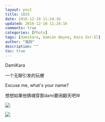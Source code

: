 ```yaml
---
layout: post
title: 1025
date: 2016-12-10 11:24:16
updated: 2016-12-10 11:24:16
comments: true
categories: [Photo]
tags: [damikara, Damian Wayne, Kara Zor-El]
author: "猫厨"
description: ""
toc: true
---
```


<p>DamiKara</p> 
<p>一个无聊引发的玩梗</p> 
<p>Excuse me,&nbsp;what's your name?</p> 
<p>想想如果他俩魂穿那dami要闹翻天吧W</p>

![](https://nos.netease.com/imglf2/img/cVZNdzJtQk9JV2ZHSXpHelFXQldyNmtQV1Zvc0xSR1krTGM3RDJTazUvYW94SXorQjF3OVlRPT0.jpg)

![](https://nos.netease.com/imglf0/img/cVZNdzJtQk9JV2ZHSXpHelFXQldyOUlxbnlTZXZNeWc5S09USDZyTkQ5TzYyWS80WmFXTVdBPT0.jpg)